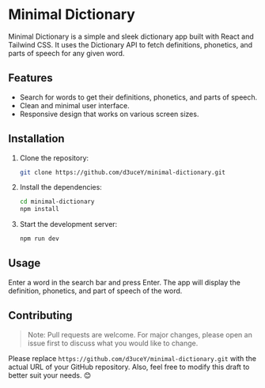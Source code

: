 


# Minimal Dictionary

Minimal Dictionary is a simple and sleek dictionary app built with React and Tailwind CSS. It uses the Dictionary API to fetch definitions, phonetics, and parts of speech for any given word. 

## Features

- Search for words to get their definitions, phonetics, and parts of speech.
- Clean and minimal user interface.
- Responsive design that works on various screen sizes.

## Installation

1. Clone the repository:
   ```sh
   git clone https://github.com/d3uceY/minimal-dictionary.git
   ```
2. Install the dependencies:
   ```sh
   cd minimal-dictionary
   npm install
   ```
3. Start the development server:
   ```sh
   npm run dev
   ```

## Usage

Enter a word in the search bar and press Enter. The app will display the definition, phonetics, and part of speech of the word.

## Contributing

> Note: Pull requests are welcome. For major changes, please open an issue first to discuss what you would like to change.

Please replace `https://github.com/d3uceY/minimal-dictionary.git` with the actual URL of your GitHub repository. Also, feel free to modify this draft to better suit your needs. 😊